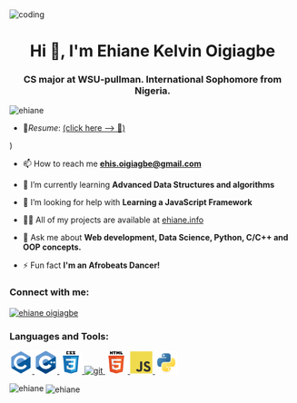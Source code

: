 <img align="center" alt="coding" width="1000" height="250" src="https://media.tenor.com/p0kz7NOqxTkAAAAM/kaito-typing.gif">
<h1 align="center">Hi 👋, I'm Ehiane Kelvin Oigiagbe</h1>
<h3 align="center">CS major at WSU-pullman. International Sophomore from Nigeria.</h3>

<p align="left"> <img src="https://komarev.com/ghpvc/?username=ehiane&label=Profile%20views&color=0e75b6&style=flat" alt="ehiane" /> </p>

- 📄*Resume*:  [(click here --> 📄)](https://github.com/Ehiane/Ehiane/files/12266130/current_resume.pdf)

)

- 📫 How to reach me **ehis.oigiagbe@gmail.com**


- 🌱 I’m currently learning **Advanced Data Structures and algorithms**

- 🤝 I’m looking for help with **Learning a JavaScript Framework**

- 👨‍💻 All of my projects are available at [ehiane.info](http://www.ehiane.info/)

- 💬 Ask me about **Web development, Data Science, Python, C/C++ and OOP concepts.**


- ⚡ Fun fact **I'm an Afrobeats Dancer!**

<h3 align="left">Connect with me:</h3>
<p align="left">
 <!-- 
<a href="https://twitter.com/the_ehiane" target="blank"><img align="center" src="https://raw.githubusercontent.com/rahuldkjain/github-profile-readme-generator/master/src/images/icons/Social/twitter.svg" alt="the_ehiane" height="30" width="40" /></a>
--->
<a href="https://linkedin.com/in/ehiane oigiagbe" target="blank"><img align="center" src="https://raw.githubusercontent.com/rahuldkjain/github-profile-readme-generator/master/src/images/icons/Social/linked-in-alt.svg" alt="ehiane oigiagbe" height="30" width="40" /></a>
</p>

<h3 align="left">Languages and Tools:</h3>
<p align="left"> <a href="https://www.cprogramming.com/" target="_blank" rel="noreferrer"> <img src="https://raw.githubusercontent.com/devicons/devicon/master/icons/c/c-original.svg" alt="c" width="40" height="40"/> </a> <a href="https://www.w3schools.com/cpp/" target="_blank" rel="noreferrer"> <img src="https://raw.githubusercontent.com/devicons/devicon/master/icons/cplusplus/cplusplus-original.svg" alt="cplusplus" width="40" height="40"/> </a> <a href="https://www.w3schools.com/css/" target="_blank" rel="noreferrer"> <img src="https://raw.githubusercontent.com/devicons/devicon/master/icons/css3/css3-original-wordmark.svg" alt="css3" width="40" height="40"/> </a> <a href="https://git-scm.com/" target="_blank" rel="noreferrer"> <img src="https://www.vectorlogo.zone/logos/git-scm/git-scm-icon.svg" alt="git" width="40" height="40"/> </a> <a href="https://www.w3.org/html/" target="_blank" rel="noreferrer"> <img src="https://raw.githubusercontent.com/devicons/devicon/master/icons/html5/html5-original-wordmark.svg" alt="html5" width="40" height="40"/> </a> <a href="https://developer.mozilla.org/en-US/docs/Web/JavaScript" target="_blank" rel="noreferrer"> <img src="https://raw.githubusercontent.com/devicons/devicon/master/icons/javascript/javascript-original.svg" alt="javascript" width="40" height="40"/> </a> <a href="https://www.python.org" target="_blank" rel="noreferrer"> <img src="https://raw.githubusercontent.com/devicons/devicon/master/icons/python/python-original.svg" alt="python" width="40" height="40"/> </a> </p>


<p><img align="left" src="https://github-readme-stats.vercel.app/api/top-langs?username=ehiane&show_icons=true&locale=en&layout=compact" alt="ehiane" /></p>

<p>&nbsp;<img align="center" src="https://github-readme-stats.vercel.app/api?username=ehiane&show_icons=true&locale=en" alt="ehiane" /></p>

<!-- <p><img align="center" src="https://github-readme-streak-stats.herokuapp.com/?user=ehiane&" alt="ehiane" /></p>
->
